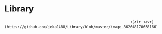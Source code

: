 # Library
                                                              ![Alt Text](https://github.com/jeka1488/Library/blob/master/image_862608170658166153282.gif)

